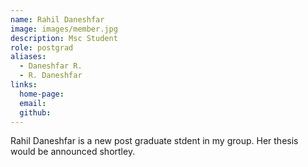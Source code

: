 ```yaml
---
name: Rahil Daneshfar
image: images/member.jpg
description: Msc Student
role: postgrad
aliases:
  - Daneshfar R.
  - R. Daneshfar
links:
  home-page: 
  email: 
  github: 
---
```


Rahil Daneshfar is a new post graduate stdent in my group. Her thesis would be announced shortley.
